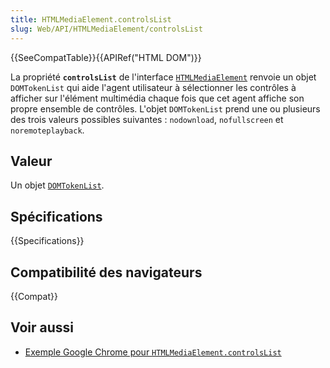 ```yaml
---
title: HTMLMediaElement.controlsList
slug: Web/API/HTMLMediaElement/controlsList
---
```


{{SeeCompatTable}}{{APIRef("HTML DOM")}}

La propriété **`controlsList`** de l'interface [`HTMLMediaElement`](/fr/docs/Web/API/HTMLMediaElement) renvoie un objet `DOMTokenList` qui aide l'agent utilisateur à sélectionner les contrôles à afficher sur l'élément multimédia chaque fois que cet agent affiche son propre ensemble de contrôles. L'objet `DOMTokenList` prend une ou plusieurs des trois valeurs possibles suivantes&nbsp;: `nodownload`, `nofullscreen` et `noremoteplayback`.

## Valeur

Un objet [`DOMTokenList`](/fr/docs/Web/API/DOMTokenList).

## Spécifications

{{Specifications}}

## Compatibilité des navigateurs

{{Compat}}

## Voir aussi

- [Exemple Google Chrome pour `HTMLMediaElement.controlsList`](https://googlechrome.github.io/samples/media/controlslist.html)
